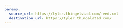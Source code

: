 ```yaml
---
params:
  source_url: https://tyler.thingelstad.com/feed.xml
  destination_url: https://tyler.thingelstad.com/
---
```

